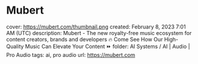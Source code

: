 # Mubert

cover: https://mubert.com/thumbnail.png
created: February 8, 2023 7:01 AM (UTC)
description: Mubert - The new royalty-free music ecosystem for content creators, brands and developers 🔥 Come See How Our High-Quality Music Can Elevate Your Content ⏩
folder: AI Systems / AI | Audio | Pro Audio
tags: ai, pro audio
url: https://mubert.com